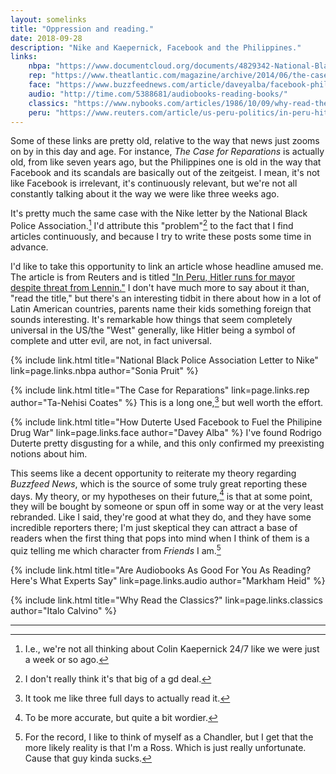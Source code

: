 ```yaml
---
layout: somelinks
title: "Oppression and reading."
date: 2018-09-28
description: "Nike and Kaepernick, Facebook and the Philippines."
links:
    nbpa: "https://www.documentcloud.org/documents/4829342-National-Black-Police-Association-Letter-to-Nike.html"
    rep: "https://www.theatlantic.com/magazine/archive/2014/06/the-case-for-reparations/361631/"
    face: "https://www.buzzfeednews.com/article/daveyalba/facebook-philippines-dutertes-drug-war"
    audio: "http://time.com/5388681/audiobooks-reading-books/"
    classics: "https://www.nybooks.com/articles/1986/10/09/why-read-the-classics/"
    peru: "https://www.reuters.com/article/us-peru-politics/in-peru-hitler-runs-for-mayor-despite-threat-from-lennin-idUSKCN1M12NL"
---
```


Some of these links are pretty old, relative to the way that news just zooms on by in this day and age.
For instance, _The Case for Reparations_ is actually old, from like seven years ago, but the Philippines one is old in the way that Facebook and its scandals are basically out of the zeitgeist.
I mean, it's not like Facebook is irrelevant, it's continuously relevant, but we're not all constantly talking about it the way we were like three weeks ago.

It's pretty much the same case with the Nike letter by the National Black Police Association.[^2]
I'd attribute this "problem"[^3] to the fact that I find articles continuously, and because I try to write these posts some time in advance.

I'd like to take this opportunity to link an article whose headline amused me.
The article is from Reuters and is titled <a href="{{ page.links.peru }}">"In Peru, Hitler runs for mayor despite threat from Lennin."</a>
I don't have much more to say about it than, "read the title," but there's an interesting tidbit in there about how in a lot of Latin American countries, parents name their kids something foreign that sounds interesting.
It's remarkable how things that seem completely universal in the US/the "West" generally, like Hitler being a symbol of complete and utter evil, are not, in fact universal.

{% include link.html title="National Black Police Association Letter to Nike" link=page.links.nbpa author="Sonia Pruit" %}
<p></p>

{% include link.html title="The Case for Reparations" link=page.links.rep author="Ta-Nehisi Coates" %}
This is a long one,[^1] but well worth the effort.

{% include link.html title="How Duterte Used Facebook to Fuel the Philipine Drug War" link=page.links.face author="Davey Alba" %}
I've found Rodrigo Duterte pretty disgusting for a while, and this only confirmed my preexisting notions about him.

This seems like a decent opportunity to reiterate my theory regarding _Buzzfeed News_, which is the source of some truly great reporting these days.
My theory, or my hypotheses on their future,[^4] is that at some point, they will be bought by someone or spun off in some way or at the very least rebranded.
Like I said, they're good at what they do, and they have some incredible reporters there; I'm just skeptical they can attract a base of readers when the first thing that pops into mind when I think of them is a quiz telling me which character from _Friends_ I am.[^5]


{% include link.html title="Are Audiobooks As Good For You As Reading? Here's What Experts Say" link=page.links.audio author="Markham Heid" %}
<p></p>

{% include link.html title="Why Read the Classics?" link=page.links.classics author="Italo Calvino" %}
<p></p>

<hr class="footsep" />

[^1]: It took me like three full days to actually read it.
[^2]: I.e., we're not all thinking about Colin Kaepernick 24/7 like we were just a week or so ago.
[^3]: I don't really think it's that big of a gd deal.
[^4]: To be more accurate, but quite a bit wordier.
[^5]: For the record, I like to think of myself as a Chandler, but I get that the more likely reality is that I'm a Ross. Which is just really unfortunate. Cause that guy kinda sucks.